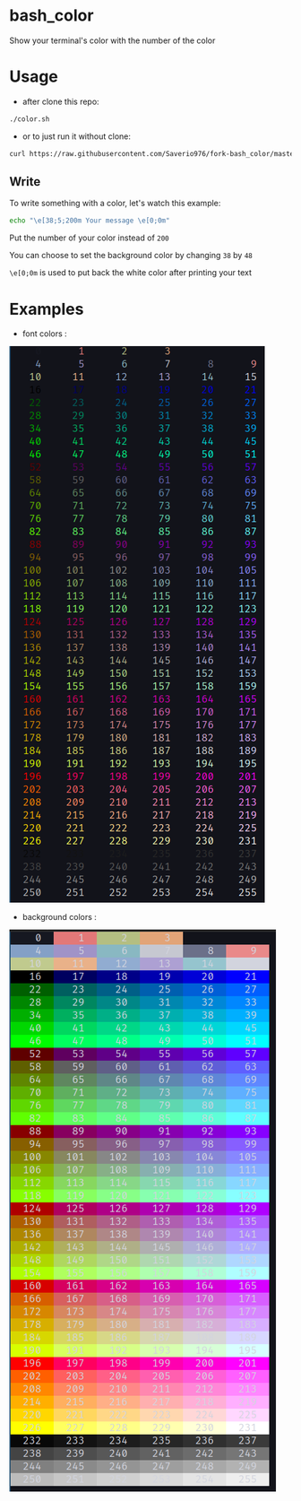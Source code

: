 # bash_color

Show your terminal's color with the number of the color

# Usage

- after clone this repo:
```bash
./color.sh
```
- or to just run it without clone:
```bash
curl https://raw.githubusercontent.com/Saverio976/fork-bash_color/master/color.sh | bash
```

## Write

To write something with a color, let's watch this example:

```bash
echo "\e[38;5;200m Your message \e[0;0m"
```
Put the number of your color instead of `200`

You can choose to set the background color by changing `38` by `48`

`\e[0;0m` is used to put back the white color after printing your text

# Examples

- font colors :

![font_png](/assets/font_colors.png)

- background colors :

![background_png](/assets/background_colors.png)
